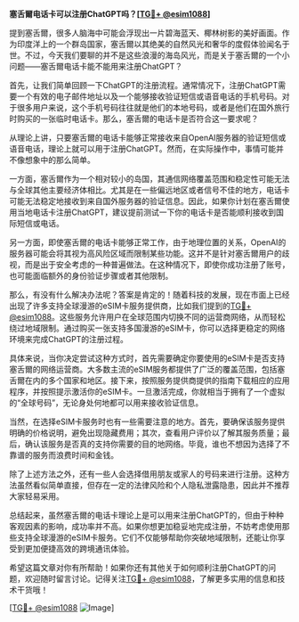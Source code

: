 **塞舌爾电话卡可以注册ChatGPT吗？[[TG💪+ @esim1088](https://t.me/s/esim1088)]**

提到塞舌爾，很多人脑海中可能会浮现出一片碧海蓝天、椰林树影的美好画面。作为印度洋上的一个群岛国家，塞舌爾以其绝美的自然风光和奢华的度假体验闻名于世。不过，今天我们要聊的并不是这些浪漫的海岛风光，而是关于塞舌爾的一个小问题——塞舌爾电话卡能不能用来注册ChatGPT？

首先，让我们简单回顾一下ChatGPT的注册流程。通常情况下，注册ChatGPT需要一个有效的电子邮件地址以及一个能够接收验证短信或语音电话的手机号码。对于很多用户来说，这个手机号码往往就是他们的本地号码，或者是他们在国外旅行时购买的一张临时电话卡。那么，塞舌爾的电话卡是否符合这一要求呢？

从理论上讲，只要塞舌爾的电话卡能够正常接收来自OpenAI服务器的验证短信或语音电话，理论上就可以用于注册ChatGPT。然而，在实际操作中，事情可能并不像想象中的那么简单。

一方面，塞舌爾作为一个相对较小的岛国，其通信网络覆盖范围和稳定性可能无法与全球其他主要经济体相比。尤其是在一些偏远地区或者信号不佳的地方，电话卡可能无法稳定地接收到来自国外服务器的验证信息。因此，如果你计划在塞舌爾使用当地电话卡注册ChatGPT，建议提前测试一下你的电话卡是否能顺利接收到国际短信或电话。

另一方面，即使塞舌爾的电话卡能够正常工作，由于地理位置的关系，OpenAI的服务器可能会将其视为高风险区域而限制某些功能。这并不是针对塞舌爾用户的歧视，而是出于安全考虑的一种普遍做法。在这种情况下，即使你成功注册了账号，也可能面临额外的身份验证步骤或者其他限制。

那么，有没有什么解决办法呢？答案是肯定的！随着科技的发展，现在市面上已经出现了许多支持全球漫游的eSIM卡服务提供商，比如我们提到的[TG💪+ @esim1088](https://t.me/s/esim1088)。这些服务允许用户在全球范围内切换不同的运营商网络，从而轻松绕过地域限制。通过购买一张支持多国漫游的eSIM卡，你可以选择更稳定的网络环境来完成ChatGPT的注册过程。

具体来说，当你决定尝试这种方式时，首先需要确定你要使用的eSIM卡是否支持塞舌爾的网络运营商。大多数主流的eSIM服务都提供了广泛的覆盖范围，包括塞舌爾在内的多个国家和地区。接下来，按照服务提供商提供的指南下载相应的应用程序，并按照提示激活你的eSIM卡。一旦激活完成，你就相当于拥有了一个虚拟的“全球号码”，无论身处何地都可以用来接收验证信息。

当然，在选择eSIM卡服务时也有一些需要注意的地方。首先，要确保该服务提供明确的价格说明，避免出现隐藏费用；其次，查看用户评价以了解其服务质量；最后，确认该服务是否真的支持你需要的目的地网络。毕竟，谁也不想因为选择了不靠谱的服务而浪费时间和金钱。

除了上述方法之外，还有一些人会选择借用朋友或家人的号码来进行注册。这种方法虽然看似简单直接，但存在一定的法律风险和个人隐私泄露隐患，因此并不推荐大家轻易采用。

总结起来，虽然塞舌爾的电话卡理论上是可以用来注册ChatGPT的，但由于种种客观因素的影响，成功率并不高。如果你想更加稳妥地完成注册，不妨考虑使用那些支持全球漫游的eSIM卡服务。它们不仅能够帮助你突破地域限制，还能让你享受到更加便捷高效的跨境通讯体验。

希望这篇文章对你有所帮助！如果你还有其他关于如何顺利注册ChatGPT的问题，欢迎随时留言讨论。记得关注[TG💪+ @esim1088](https://t.me/s/esim1088)，了解更多实用的信息和技术干货哦！

[[TG💪+ @esim1088](https://t.me/s/esim1088) ![Image](https://i.postimg.cc/4NQfJmqS/Snipaste-2025-05-13-00-14-12.png)]